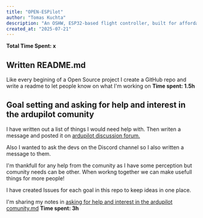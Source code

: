 ```yaml
---
title: "OPEN-ESPilot"
author: "Tomas Kuchta"
description: "An OSHW, ESP32-based flight controller, built for affordability, flexibility!"
created_at: "2025-07-21"
---
```


**Total Time Spent: x** <!-- Going to figure it out when I'm done-->

## Written README.md
Like every begining of a Open Source project I create a GitHub repo and write a readme to let people know on what I'm working on
**Time spent: 1.5h**

## Goal setting and asking for help and interest in the ardupilot comunity
I have written out a list of things I would need help with. Then writen a message and posted it on [ardupilot discussion forum.](https://discuss.ardupilot.org/t/help-me-build-the-first-open-source-esp32-flight-controller-for-makers/135974)

Also I wanted to ask the devs on the Discord channel so I also written a message to them.

I'm thankfull for any help from the comunity as I have some perception but comunity needs can be other. When workng together we can make usefull things for more people!

I have created Issues for each goal in this repo to keep ideas in one place.

I'm sharing my notes in [asking for help and interest in the ardupilot comunity.md](https://github.com/Tomas-Kuchta-FPV/Open-ESPilot/blob/41703091e80cd6ef6a6719e9a7e344e687c4ec42/asking%20for%20help%20and%20interest%20in%20the%20ardupilot%20comunity.md)
**Time spent: 3h**
